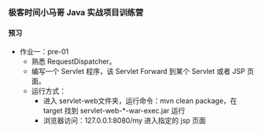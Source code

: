 ### 极客时间小马哥 Java 实战项目训练营

#### 预习

- 作业一：pre-01
  - 熟悉 RequestDispatcher。
  - 编写一个 Servlet 程序，该 Servlet Forward 到某个 Servlet 或者 JSP 页面。
  - 运行方式：
    - 进入 servlet-web文件夹，运行命令：mvn clean package，在 target 找到 servlet-web-*-war-exec.jar 运行
    - 浏览器访问：127.0.0.1:8080/my 进入指定的 jsp 页面
